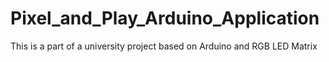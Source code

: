 # Pixel_and_Play_Arduino_Application
This is a part of a university project based on Arduino and RGB LED Matrix
